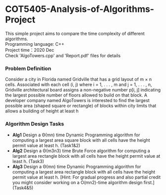 # COT5405-Analysis-of-Algorithms-Project

This simple project aims to compare the time complexity of different algorithms.\
Programming language: C++\
Project time：2020 Dec\
Check 'AlgoTowers.cpp' and 'Report.pdf' files for details

### Problem Definition
Consider a city in Florida named Gridville that has a grid layout of m × n cells. Associated
with each cell (i, j) where i = 1, . . . , m and j = 1, . . . , n, Gridville architectural board assigns a
non-negative number p[i, j] indicating the largest possible number of floors allowed to build on
that block. A developer company named AlgoTowers is interested to find the largest possible
area (shaped square or rectangle) of blocks within city limits that allows a building of height
at least h

### Algorithm Design Tasks
- **Alg1** Design a Θ(mn) time Dynamic Programming algorithm for computing a largest area
square block with all cells have the height permit value at least h. (Task1&2)
- **Alg2** Design a Θ(m3n3) time Brute Force algorithm for computing a largest area rectangle
block with all cells have the height permit value at least h. (Task3)
- **Alg3** Design a Θ(mn) time Dynamic Programming algorithm for computing a largest area
rectangle block with all cells have the height permit value at least h. 
[Hint: For gradual progress and also partial credit you might consider working on a O(mn2)-time
algorithm design first.]  (Task4&5)
